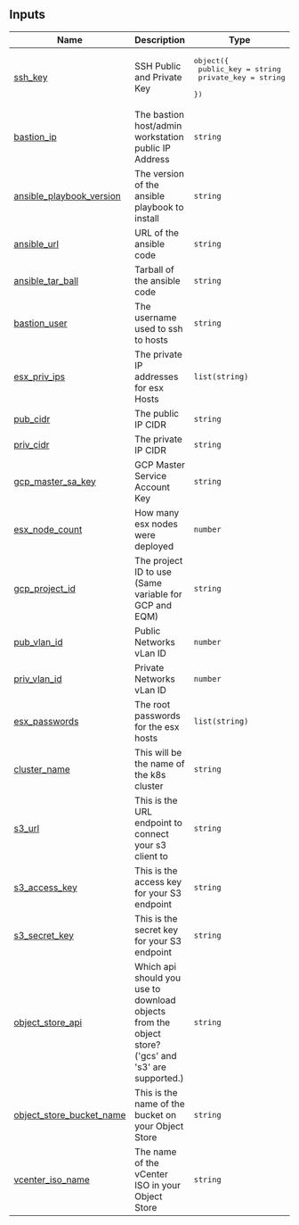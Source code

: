 <!-- BEGIN_TF_DOCS -->
## Inputs

| Name | Description | Type | Default | Required |
|------|-------------|------|---------|:--------:|
| <a name="input_ssh_key"></a> [ssh\_key](#input\_ssh\_key) | SSH Public and Private Key | <pre>object({<br>    public_key  = string<br>    private_key = string<br>  })</pre> | n/a | yes |
| <a name="input_bastion_ip"></a> [bastion\_ip](#input\_bastion\_ip) | The bastion host/admin workstation public IP Address | `string` | n/a | yes |
| <a name="input_ansible_playbook_version"></a> [ansible\_playbook\_version](#input\_ansible\_playbook\_version) | The version of the ansible playbook to install | `string` | n/a | yes |
| <a name="input_ansible_url"></a> [ansible\_url](#input\_ansible\_url) | URL of the ansible code | `string` | n/a | yes |
| <a name="input_ansible_tar_ball"></a> [ansible\_tar\_ball](#input\_ansible\_tar\_ball) | Tarball of the ansible code | `string` | n/a | yes |
| <a name="input_bastion_user"></a> [bastion\_user](#input\_bastion\_user) | The username used to ssh to hosts | `string` | n/a | yes |
| <a name="input_esx_priv_ips"></a> [esx\_priv\_ips](#input\_esx\_priv\_ips) | The private IP addresses for esx Hosts | `list(string)` | n/a | yes |
| <a name="input_pub_cidr"></a> [pub\_cidr](#input\_pub\_cidr) | The public IP CIDR | `string` | n/a | yes |
| <a name="input_priv_cidr"></a> [priv\_cidr](#input\_priv\_cidr) | The private IP CIDR | `string` | n/a | yes |
| <a name="input_gcp_master_sa_key"></a> [gcp\_master\_sa\_key](#input\_gcp\_master\_sa\_key) | GCP Master Service Account Key | `string` | n/a | yes |
| <a name="input_esx_node_count"></a> [esx\_node\_count](#input\_esx\_node\_count) | How many esx nodes were deployed | `number` | n/a | yes |
| <a name="input_gcp_project_id"></a> [gcp\_project\_id](#input\_gcp\_project\_id) | The project ID to use (Same variable for GCP and EQM) | `string` | n/a | yes |
| <a name="input_pub_vlan_id"></a> [pub\_vlan\_id](#input\_pub\_vlan\_id) | Public Networks vLan ID | `number` | n/a | yes |
| <a name="input_priv_vlan_id"></a> [priv\_vlan\_id](#input\_priv\_vlan\_id) | Private Networks vLan ID | `number` | n/a | yes |
| <a name="input_esx_passwords"></a> [esx\_passwords](#input\_esx\_passwords) | The root passwords for the esx hosts | `list(string)` | n/a | yes |
| <a name="input_cluster_name"></a> [cluster\_name](#input\_cluster\_name) | This will be the name of the k8s cluster | `string` | n/a | yes |
| <a name="input_s3_url"></a> [s3\_url](#input\_s3\_url) | This is the URL endpoint to connect your s3 client to | `string` | n/a | yes |
| <a name="input_s3_access_key"></a> [s3\_access\_key](#input\_s3\_access\_key) | This is the access key for your S3 endpoint | `string` | n/a | yes |
| <a name="input_s3_secret_key"></a> [s3\_secret\_key](#input\_s3\_secret\_key) | This is the secret key for your S3 endpoint | `string` | n/a | yes |
| <a name="input_object_store_api"></a> [object\_store\_api](#input\_object\_store\_api) | Which api should you use to download objects from the object store? ('gcs' and 's3' are supported.) | `string` | n/a | yes |
| <a name="input_object_store_bucket_name"></a> [object\_store\_bucket\_name](#input\_object\_store\_bucket\_name) | This is the name of the bucket on your Object Store | `string` | n/a | yes |
| <a name="input_vcenter_iso_name"></a> [vcenter\_iso\_name](#input\_vcenter\_iso\_name) | The name of the vCenter ISO in your Object Store | `string` | n/a | yes |
<!-- END_TF_DOCS -->